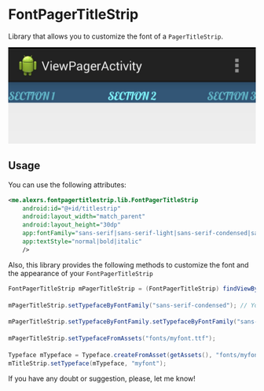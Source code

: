 FontPagerTitleStrip
===================

Library that allows you to customize the font of a `PagerTitleStrip`.

![image](IMG_20140531_205042.jpg)

## Usage
 
You can use the following attributes:
```XML
<me.alexrs.fontpagertitlestrip.lib.FontPagerTitleStrip
	android:id="@+id/titlestrip"
	android:layout_width="match_parent"
	android:layout_height="30dp"
	app:fontFamily="sans-serif|sans-serif-light|sans-serif-condensed|sans-serif-thin"
	app:textStyle="normal|bold|italic"
	/>
```

Also, this library provides the following methods to customize the font and the appearance of your `FontPagerTitleStrip`

```JAVA
FontPagerTitleStrip mPagerTitleStrip = (FontPagerTitleStrip) findViewById(R.id.titlestrip);

mPagerTitleStrip.setTypefaceByFontFamily("sans-serif-condensed"); // You can use sans-serif|sans-serif-light|sans-serif-condensed|sans-serif-thin

mPagerTitleStrip.setTypefaceByFontFamily.setTypefaceByFontFamily("sans-serif-light", Typeface.BOLD);

mPagerTitleStrip.setTypefaceFromAssets("fonts/myfont.ttf");

Typeface mTypeface = Typeface.createFromAsset(getAssets(), "fonts/myfont");
mTitleStrip.setTypeface(mTypeface, "myfont");
```

If you have any doubt or suggestion, please, let me know!
